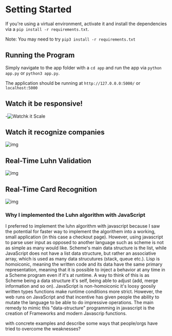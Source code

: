 # Setting Started

If you're using a virtual environment, activate it and install the dependencies via a `pip install -r requirements.txt`.

Note: You may need to try `pip3 install -r requirements.txt`

## Running the Program

Simply navigate to the app folder with a `cd app` and run the app via `python app.py` or `python3 app.py`.

The application should be running at `http://127.0.0.0:5000/` or `localhost:5000`

## Watch it be responsive!

-![Watchk it Scale](https://i.imgur.com/aENNKp9.gif)

## Watch it recognize companies

![img](https://i.imgur.com/tAnXQxz.gif)

## Real-Time Luhn Validation

![img](https://i.imgur.com/l506e1v.gif)

## Real-Time Card Recognition

![img](https://i.imgur.com/oCNJaYS.gif)

### Why I implemented the Luhn algorithm with JavaScript

I preferred to implement the luhn algorithm with javascript because I saw the potential for faster  way to implement the algorithem into a working, small application (in this case a checkout page). However, using javascript to parse user input as opposed to another language such as scheme is not as simple as many would like. 
Scheme's main data structure is the list, while JavaScript does not have a list data structure, but rather an associative array, which is used as many data strucutures (stack, queue etc.). Lisp is homoiconic, meaning the written code and its data have the same primary representation, meaning that it is possible to inject a behavior at any time in a Scheme program even if it's at runtime. A way to think of this is as Scheme being a data structure it's self, being able to adjust (add, merge information and so on). JavaScript is non-homoiconic it's loosy goosily written types functions make runtime conditions more strict.
However, the web runs on JavaScript and that incentive has given people the ability to mutate the language to be able to do impressive operations. The main remedy to mimic this "data-structure" programming in javascript is the creation of Frameworks and modern Javascrip functions.

with concrete examples and describe some ways that people/orgs have tried to overcome the weaknesses?
